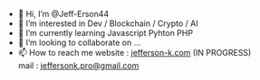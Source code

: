 - 👋 Hi, I’m @Jeff-Erson44
- 👀 I’m interested in Dev / Blockchain / Crypto / AI
- 🌱 I’m currently learning Javascript Pyhton PHP
- 💞️ I’m looking to collaborate on ...
- 📫 How to reach me 
website : <a href="http://jefferson-k.com"> jefferson-k.com</a> (IN PROGRESS) <br>
   mail : jeffersonk.pro@gmail.com

<!---
Jeff-Erson44/Jeff-Erson44 is a ✨ special ✨ repository because its `README.md` (this file) appears on your GitHub profile.
You can click the Preview link to take a look at your changes.
--->
